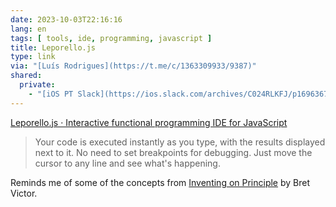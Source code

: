 ```yaml
---
date: 2023-10-03T22:16:16
lang: en
tags: [ tools, ide, programming, javascript ]
title: Leporello.js
type: link
via: "[Luís Rodrigues](https://t.me/c/1363309933/9387)"
shared:
  private:
    - "[iOS PT Slack](https://ios.slack.com/archives/C024RLKFJ/p1696367040426199)"
---
```


[Leporello.js · Interactive functional programming IDE for JavaScript](https://leporello.tech/)

> Your code is executed instantly as you type, with the results displayed next to it. No need to set breakpoints for debugging. Just move the cursor to any line and see what's happening.

Reminds me of some of the concepts from [Inventing on Principle](/inventing-on-principle) by Bret Victor.
